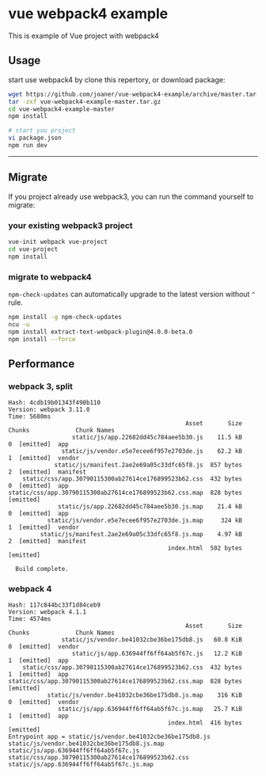 # vue webpack4 example

This is example of Vue project with webpack4

## Usage

start use webpack4 by clone this repertory, or download package:

```bash
wget https://github.com/joaner/vue-webpack4-example/archive/master.tar.gz
tar -zxf vue-webpack4-example-master.tar.gz
cd vue-webpack4-example-master
npm install

# start you project
vi package.json
npm run dev
```

---------

## Migrate

If you project already use webpack3, you can run the command yourself to migrate:

### your existing webpack3 project

```bash
vue-init webpack vue-project
cd vue-project
npm install
```

### migrate to webpack4

`npm-check-updates` can automatically upgrade to the latest version without `^` rule.

```bash
npm install -g npm-check-updates
ncu -u
npm install extract-text-webpack-plugin@4.0.0-beta.0
npm install --force
```

## Performance

### webpack 3, split

```
Hash: 4cdb19b01343f490b110
Version: webpack 3.11.0
Time: 5680ms
                                                  Asset       Size  Chunks             Chunk Names
                  static/js/app.22682dd45c784aee5b30.js    11.5 kB       0  [emitted]  app
               static/js/vendor.e5e7ecee6f957e2703de.js    62.2 kB       1  [emitted]  vendor
             static/js/manifest.2ae2e69a05c33dfc65f8.js  857 bytes       2  [emitted]  manifest
    static/css/app.30790115300ab27614ce176899523b62.css  432 bytes       0  [emitted]  app
static/css/app.30790115300ab27614ce176899523b62.css.map  828 bytes          [emitted]
              static/js/app.22682dd45c784aee5b30.js.map    21.4 kB       0  [emitted]  app
           static/js/vendor.e5e7ecee6f957e2703de.js.map     324 kB       1  [emitted]  vendor
         static/js/manifest.2ae2e69a05c33dfc65f8.js.map    4.97 kB       2  [emitted]  manifest
                                             index.html  502 bytes          [emitted]

  Build complete.
```

### webpack 4

```
Hash: 117c844bc33f1d84ceb9
Version: webpack 4.1.1
Time: 4574ms
                                                  Asset       Size  Chunks             Chunk Names
               static/js/vendor.be41032cbe36be175db8.js   60.8 KiB       0  [emitted]  vendor
                  static/js/app.636944ff6ff64ab5f67c.js   12.2 KiB       1  [emitted]  app
    static/css/app.30790115300ab27614ce176899523b62.css  432 bytes       1  [emitted]  app
static/css/app.30790115300ab27614ce176899523b62.css.map  828 bytes          [emitted]
           static/js/vendor.be41032cbe36be175db8.js.map    316 KiB       0  [emitted]  vendor
              static/js/app.636944ff6ff64ab5f67c.js.map   25.7 KiB       1  [emitted]  app
                                             index.html  416 bytes          [emitted]
Entrypoint app = static/js/vendor.be41032cbe36be175db8.js static/js/vendor.be41032cbe36be175db8.js.map static/js/app.636944ff6ff64ab5f67c.js static/css/app.30790115300ab27614ce176899523b62.css static/js/app.636944ff6ff64ab5f67c.js.map
```
